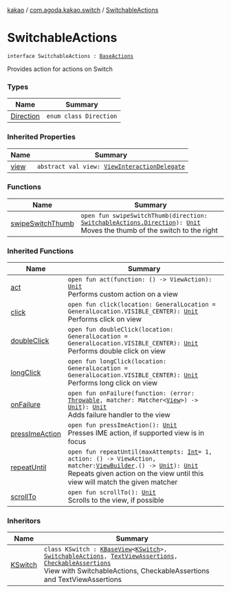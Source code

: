 [kakao](../../index.md) / [com.agoda.kakao.switch](../index.md) / [SwitchableActions](./index.md)

# SwitchableActions

`interface SwitchableActions : `[`BaseActions`](../../com.agoda.kakao.common.actions/-base-actions/index.md)

Provides action for actions on Switch

### Types

| Name | Summary |
|---|---|
| [Direction](-direction/index.md) | `enum class Direction` |

### Inherited Properties

| Name | Summary |
|---|---|
| [view](../../com.agoda.kakao.common.actions/-base-actions/view.md) | `abstract val view: `[`ViewInteractionDelegate`](../../com.agoda.kakao.delegate/-view-interaction-delegate/index.md) |

### Functions

| Name | Summary |
|---|---|
| [swipeSwitchThumb](swipe-switch-thumb.md) | `open fun swipeSwitchThumb(direction: `[`SwitchableActions.Direction`](-direction/index.md)`): `[`Unit`](https://kotlinlang.org/api/latest/jvm/stdlib/kotlin/-unit/index.html)<br>Moves the thumb of the switch to the right |

### Inherited Functions

| Name | Summary |
|---|---|
| [act](../../com.agoda.kakao.common.actions/-base-actions/act.md) | `open fun act(function: () -> ViewAction): `[`Unit`](https://kotlinlang.org/api/latest/jvm/stdlib/kotlin/-unit/index.html)<br>Performs custom action on a view |
| [click](../../com.agoda.kakao.common.actions/-base-actions/click.md) | `open fun click(location: GeneralLocation = GeneralLocation.VISIBLE_CENTER): `[`Unit`](https://kotlinlang.org/api/latest/jvm/stdlib/kotlin/-unit/index.html)<br>Performs click on view |
| [doubleClick](../../com.agoda.kakao.common.actions/-base-actions/double-click.md) | `open fun doubleClick(location: GeneralLocation = GeneralLocation.VISIBLE_CENTER): `[`Unit`](https://kotlinlang.org/api/latest/jvm/stdlib/kotlin/-unit/index.html)<br>Performs double click on view |
| [longClick](../../com.agoda.kakao.common.actions/-base-actions/long-click.md) | `open fun longClick(location: GeneralLocation = GeneralLocation.VISIBLE_CENTER): `[`Unit`](https://kotlinlang.org/api/latest/jvm/stdlib/kotlin/-unit/index.html)<br>Performs long click on view |
| [onFailure](../../com.agoda.kakao.common.actions/-base-actions/on-failure.md) | `open fun onFailure(function: (error: `[`Throwable`](https://kotlinlang.org/api/latest/jvm/stdlib/kotlin/-throwable/index.html)`, matcher: Matcher<`[`View`](https://developer.android.com/reference/android/view/View.html)`>) -> `[`Unit`](https://kotlinlang.org/api/latest/jvm/stdlib/kotlin/-unit/index.html)`): `[`Unit`](https://kotlinlang.org/api/latest/jvm/stdlib/kotlin/-unit/index.html)<br>Adds failure handler to the view |
| [pressImeAction](../../com.agoda.kakao.common.actions/-base-actions/press-ime-action.md) | `open fun pressImeAction(): `[`Unit`](https://kotlinlang.org/api/latest/jvm/stdlib/kotlin/-unit/index.html)<br>Presses IME action, if supported view is in focus |
| [repeatUntil](../../com.agoda.kakao.common.actions/-base-actions/repeat-until.md) | `open fun repeatUntil(maxAttempts: `[`Int`](https://kotlinlang.org/api/latest/jvm/stdlib/kotlin/-int/index.html)` = 1, action: () -> ViewAction, matcher: `[`ViewBuilder`](../../com.agoda.kakao.common.builders/-view-builder/index.md)`.() -> `[`Unit`](https://kotlinlang.org/api/latest/jvm/stdlib/kotlin/-unit/index.html)`): `[`Unit`](https://kotlinlang.org/api/latest/jvm/stdlib/kotlin/-unit/index.html)<br>Repeats given action on the view until this view will match the given matcher |
| [scrollTo](../../com.agoda.kakao.common.actions/-base-actions/scroll-to.md) | `open fun scrollTo(): `[`Unit`](https://kotlinlang.org/api/latest/jvm/stdlib/kotlin/-unit/index.html)<br>Scrolls to the view, if possible |

### Inheritors

| Name | Summary |
|---|---|
| [KSwitch](../-k-switch/index.md) | `class KSwitch : `[`KBaseView`](../../com.agoda.kakao.common.views/-k-base-view/index.md)`<`[`KSwitch`](../-k-switch/index.md)`>, `[`SwitchableActions`](./index.md)`, `[`TextViewAssertions`](../../com.agoda.kakao.text/-text-view-assertions/index.md)`, `[`CheckableAssertions`](../../com.agoda.kakao.check/-checkable-assertions/index.md)<br>View with SwitchableActions, CheckableAssertions and TextViewAssertions |
